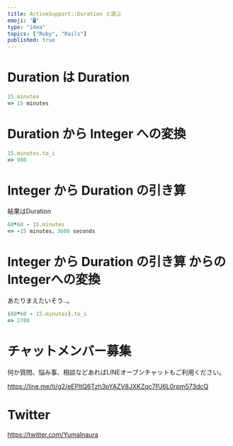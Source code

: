 ```yaml
---
title: ActiveSupport::Duration と遊ぶ
emoji: "🖥"
type: "idea"
topics: ["Ruby", "Rails"]
published: true
---
```


# Duration は Duration

```ruby
15.minutes
=> 15 minutes
```

# Duration から Integer への変換

```rb
15.minutes.to_i
=> 900
```

# Integer から Duration の引き算

結果はDuration

```rb
60*60 - 15.minutes
=> -15 minutes、3600 seconds
```

# Integer から Duration の引き算 からの Integerへの変換

あたりまえたいそう‥。

```ruby
(60*60 - 15.minutes).to_i
=> 2700
```








<!-- Update From Qiita API -->

# チャットメンバー募集


何か質問、悩み事、相談などあればLINEオープンチャットもご利用ください。

https://line.me/ti/g2/eEPltQ6Tzh3pYAZV8JXKZqc7PJ6L0rpm573dcQ





# Twitter


https://twitter.com/YumaInaura


<!-- Update From Qiita API -->



